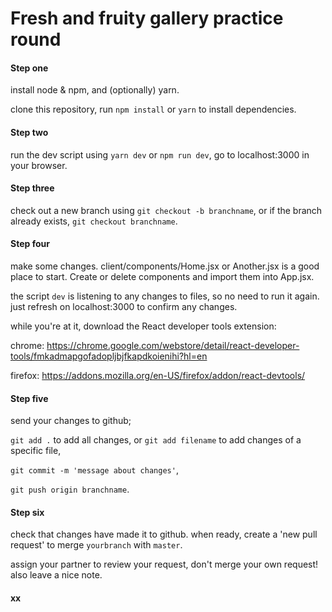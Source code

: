 # Fresh and fruity gallery practice round

#### Step one
install node & npm, and (optionally) yarn. 

clone this repository, run `npm install` or `yarn` to install dependencies.

#### Step two
run the dev script using `yarn dev` or `npm run dev`, go to localhost:3000 in your browser.

#### Step three
check out a new branch using `git checkout -b branchname`, or if the branch already exists, `git checkout branchname`.

#### Step four 
make some changes. client/components/Home.jsx or Another.jsx is a good place to start. Create or delete components and import them into App.jsx.

the script `dev` is listening to any changes to files, so no need to run it again. just refresh on localhost:3000 to confirm any changes. 

while you're at it, download the React developer tools extension:

chrome: https://chrome.google.com/webstore/detail/react-developer-tools/fmkadmapgofadopljbjfkapdkoienihi?hl=en

firefox: https://addons.mozilla.org/en-US/firefox/addon/react-devtools/

#### Step five
send your changes to github;

`git add .` to add all changes, or `git add filename` to add changes of a specific file,

`git commit -m 'message about changes'`,

`git push origin branchname`.

#### Step six
check that changes have made it to github. when ready, create a 'new pull request' to merge `yourbranch` with `master`. 

assign your partner to review your request, don't merge your own request! also leave a nice note. 

#### xx
